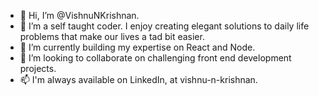 - 👋 Hi, I’m @VishnuNKrishnan.
- 👀 I’m a self taught coder. I enjoy creating elegant solutions to daily life problems that make our lives a tad bit easier.
- 🌱 I’m currently building my expertise on React and Node.
- 💞️ I’m looking to collaborate on challenging front end development projects.
- 📫 I'm always available on LinkedIn, at vishnu-n-krishnan.

<!---
VishnuNKrishnan/VishnuNKrishnan is a ✨ special ✨ repository because its `README.md` (this file) appears on your GitHub profile.
You can click the Preview link to take a look at your changes.
--->
